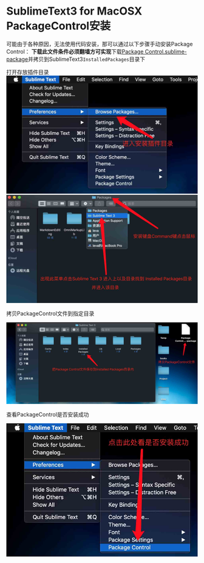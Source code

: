 # SublimeText3 for MacOSX PackageControl安装
可能由于各种原因，无法使用代码安装，那可以通过以下步骤手动安装Package Control：
**下载此文件条件必须翻墙方可实现**下载[Package Control.sublime-package](https://packagecontrol.io/Package%20Control.sublime-package)并拷贝到SublimeText3`InstalledPackages`目录下

打开存放插件目录
![Screenshot](img/SublimeText_PackageControl.jpg)
![Screenshot](img/PackageControl0.jpg)

拷贝PackageControl文件到指定目录

![Screenshot](img/PackageControl1.jpg)



查看PackageControl是否安装成功

![Screenshot](img/packagecontrol2.jpg)
